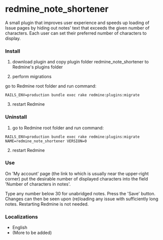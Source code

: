 # redmine_note_shortener
A small plugin that improves user experience and speeds up loading of Issue pages by hiding out notes' text that exceeds the given number of characters. Each user can set their preferred number of characters to display.

### Install 

1. download plugin and copy plugin folder redmine_note_shortener to Redmine's plugins folder 

2. perform migrations

go to Redmine root folder and run command:

`RAILS_ENV=production bundle exec rake redmine:plugins:migrate`

3. restart Redmine

### Uninstall

1. go to Redmine root folder and run command:

`RAILS_ENV=production bundle exec rake redmine:plugins:migrate NAME=redmine_note_shortener VERSION=0`

2. restart Redmine

### Use

On 'My account' page (the link to which is usually near the upper-right corner) put the desirable number of displayed characters into the field 'Number of characters in notes'.

Type any number below 30 for unabridged notes. Press the 'Save' button. Changes can then be seen upon (re)loading any issue with sufficiently long notes. Restarting Redmine is not needed.

### Localizations

* English
* (More to be added)
